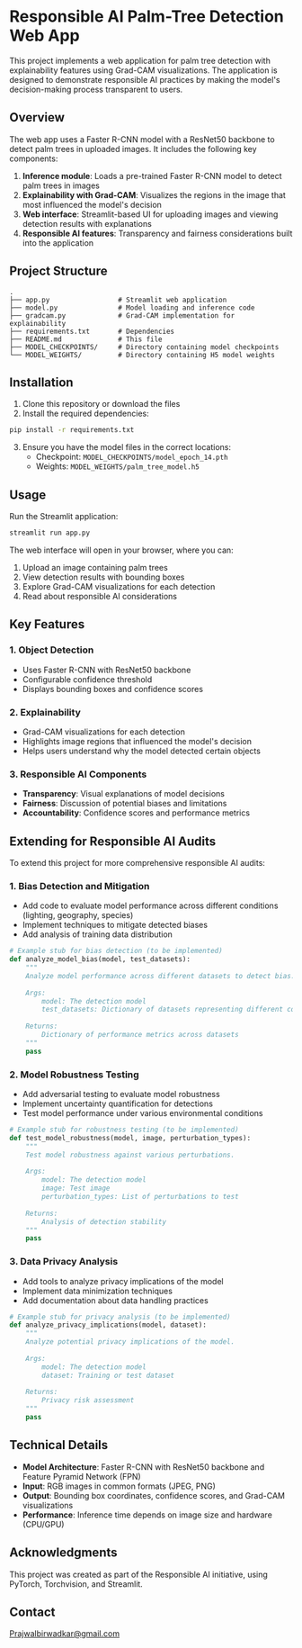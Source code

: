 # Responsible AI Palm-Tree Detection Web App

This project implements a web application for palm tree detection with explainability features using Grad-CAM visualizations. The application is designed to demonstrate responsible AI practices by making the model's decision-making process transparent to users.

## Overview

The web app uses a Faster R-CNN model with a ResNet50 backbone to detect palm trees in uploaded images. It includes the following key components:

1. **Inference module**: Loads a pre-trained Faster R-CNN model to detect palm trees in images
2. **Explainability with Grad-CAM**: Visualizes the regions in the image that most influenced the model's decision
3. **Web interface**: Streamlit-based UI for uploading images and viewing detection results with explanations
4. **Responsible AI features**: Transparency and fairness considerations built into the application

## Project Structure

```
.
├── app.py                 # Streamlit web application
├── model.py               # Model loading and inference code
├── gradcam.py             # Grad-CAM implementation for explainability
├── requirements.txt       # Dependencies
├── README.md              # This file
├── MODEL_CHECKPOINTS/     # Directory containing model checkpoints
└── MODEL_WEIGHTS/         # Directory containing H5 model weights
```

## Installation

1. Clone this repository or download the files
2. Install the required dependencies:

```bash
pip install -r requirements.txt
```

3. Ensure you have the model files in the correct locations:
   - Checkpoint: `MODEL_CHECKPOINTS/model_epoch_14.pth`
   - Weights: `MODEL_WEIGHTS/palm_tree_model.h5`

## Usage

Run the Streamlit application:

```bash
streamlit run app.py
```

The web interface will open in your browser, where you can:
1. Upload an image containing palm trees
2. View detection results with bounding boxes
3. Explore Grad-CAM visualizations for each detection
4. Read about responsible AI considerations

## Key Features

### 1. Object Detection

- Uses Faster R-CNN with ResNet50 backbone
- Configurable confidence threshold
- Displays bounding boxes and confidence scores

### 2. Explainability

- Grad-CAM visualizations for each detection
- Highlights image regions that influenced the model's decision
- Helps users understand why the model detected certain objects

### 3. Responsible AI Components

- **Transparency**: Visual explanations of model decisions
- **Fairness**: Discussion of potential biases and limitations
- **Accountability**: Confidence scores and performance metrics

## Extending for Responsible AI Audits

To extend this project for more comprehensive responsible AI audits:

### 1. Bias Detection and Mitigation

- Add code to evaluate model performance across different conditions (lighting, geography, species)
- Implement techniques to mitigate detected biases
- Add analysis of training data distribution

```python
# Example stub for bias detection (to be implemented)
def analyze_model_bias(model, test_datasets):
    """
    Analyze model performance across different datasets to detect bias.
    
    Args:
        model: The detection model
        test_datasets: Dictionary of datasets representing different conditions
        
    Returns:
        Dictionary of performance metrics across datasets
    """
    pass
```

### 2. Model Robustness Testing

- Add adversarial testing to evaluate model robustness
- Implement uncertainty quantification for detections
- Test model performance under various environmental conditions

```python
# Example stub for robustness testing (to be implemented)
def test_model_robustness(model, image, perturbation_types):
    """
    Test model robustness against various perturbations.
    
    Args:
        model: The detection model
        image: Test image
        perturbation_types: List of perturbations to test
        
    Returns:
        Analysis of detection stability
    """
    pass
```

### 3. Data Privacy Analysis

- Add tools to analyze privacy implications of the model
- Implement data minimization techniques
- Add documentation about data handling practices

```python
# Example stub for privacy analysis (to be implemented)
def analyze_privacy_implications(model, dataset):
    """
    Analyze potential privacy implications of the model.
    
    Args:
        model: The detection model
        dataset: Training or test dataset
        
    Returns:
        Privacy risk assessment
    """
    pass
```

## Technical Details

- **Model Architecture**: Faster R-CNN with ResNet50 backbone and Feature Pyramid Network (FPN)
- **Input**: RGB images in common formats (JPEG, PNG)
- **Output**: Bounding box coordinates, confidence scores, and Grad-CAM visualizations
- **Performance**: Inference time depends on image size and hardware (CPU/GPU)



## Acknowledgments

This project was created as part of the Responsible AI initiative, using PyTorch, Torchvision, and Streamlit.

## Contact

Prajwalbirwadkar@gmail.com
